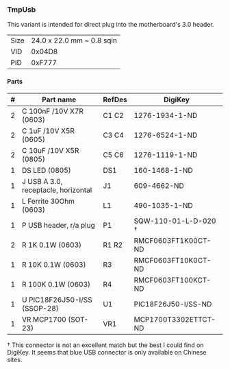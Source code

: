 ### TmpUsb ###

This variant is intended for direct plug into the motherboard's 3.0 header.

|      |                           |
|------|---------------------------|
| Size | 24.0 x 22.0 mm ~ 0.8 sqin |
| VID  | 0x04D8                    |
| PID  | 0xF777                    |


#### Parts ####

|  # | Part name                            | RefDes  | DigiKey              |
|---:|--------------------------------------|---------|----------------------|
|  2 | C 100nF /10V X7R (0603)              | C1 C2   | 1276-1934-1-ND       |
|  2 | C 1uF /10V X5R (0605)                | C3 C4   | 1276-6524-1-ND       |
|  2 | C 10uF /10V X5R (0805)               | C5 C6   | 1276-1119-1-ND       |
|  1 | DS LED (0805)                        | DS1     | 160-1468-1-ND        |
|  1 | J USB A 3.0, receptacle, horizontal  | J1      | 609-4662-ND          |
|  1 | L Ferrite 30Ohm (0603)               | L1      | 490-1035-1-ND        |
|  1 | P USB header, r/a plug               | P1      | SQW-110-01-L-D-020 † |
|  2 | R 1K 0.1W (0603)                     | R1 R2   | RMCF0603FT1K00CT-ND  |
|  1 | R 10K 0.1W (0603)                    | R3      | RMCF0603FT10K0CT-ND  |
|  1 | R 100K 0.1W (0603)                   | R4      | RMCF0603FT100KCT-ND  |
|  1 | U PIC18F26J50-I/SS (SSOP-28)         | U1      | PIC18F26J50-I/SS-ND  |
|  1 | VR MCP1700 (SOT-23)                  | VR1     | MCP1700T3302ETTCT-ND |

† This connector is not an excellent match but the best I could find on
  DigiKey. It seems that blue USB connector is only available on Chinese
  sites.
